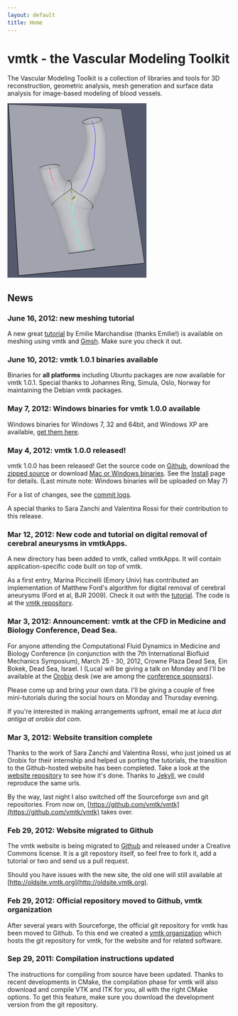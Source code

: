 ```yaml
---
layout: default
title: Home
---
```


vmtk - the Vascular Modeling Toolkit
====================================

The Vascular Modeling Toolkit is a collection of libraries and tools for 3D reconstruction, geometric analysis, mesh generation and surface data analysis for image-based modeling of blood vessels.

![](/media/Main/vmtk_geometry.png)

## News

### June 16, 2012: new meshing tutorial 

A new great [tutorial](/Tutorials/CenterlinesGmsh/) by Emilie Marchandise (thanks Emilie!) is available on meshing using vmtk and [Gmsh](http://www.geuz.org/gmsh/). Make sure you check it out.

### June 10, 2012: vmtk 1.0.1 binaries available

Binaries for **all platforms** including Ubuntu packages are now available for vmtk 1.0.1. Special thanks to Johannes Ring, Simula, Oslo, Norway for maintaining the Debian vmtk packages.

### May 7, 2012: Windows binaries for vmtk 1.0.0 available

Windows binaries for Windows 7, 32 and 64bit, and Windows XP are available, [get them here](http://sourceforge.net/projects/vmtk/files/vmtk/1.0/).

### May 4, 2012: vmtk 1.0.0 released! 

vmtk 1.0.0 has been released! Get the source code on [Github](https://github.com/vmtk/vmtk), download the [zipped source](https://github.com/vmtk/vmtk/tags) or download [Mac or Windows binaries](http://sourceforge.net/projects/vmtk/files/vmtk/1.0/). See the [Install](/Main/Installation/) page for details. (Last minute note: Windows binaries will be uploaded on May 7)

For a list of changes, see the [commit logs](https://github.com/vmtk/vmtk/compare/v0.9.0...v1.0.0).

A special thanks to Sara Zanchi and Valentina Rossi for their contribution to this release. 

### Mar 12, 2012: New code and tutorial on digital removal of cerebral aneurysms in vmtkApps. 

A new directory has been added to vmtk, called vmtkApps. It will contain application-specific code built on top of vmtk.

As a first entry, Marina Piccinelli (Emory Univ) has contributed an implementation of Matthew Ford's algorithm for digital removal of cerebral aneurysms (Ford et al, BJR 2009). Check it out with the [tutorial](/Tutorials/ParentVesselReconstruction/). The code is at the [vmtk repository](https://github.com/vmtk/vmtk).

### Mar 3, 2012: Announcement: vmtk at the CFD in Medicine and Biology Conference, Dead Sea. 

For anyone attending the Computational Fluid Dynamics in Medicine and Biology Conference (in conjunction with the 7th International Biofluid Mechanics Symposium), March 25 - 30, 2012, Crowne Plaza Dead Sea, Ein Bokek, Dead Sea, Israel. I (Luca) will be giving a talk on Monday and I'll be available at the [Orobix](http://www.orobix.com) desk (we are among the [conference sponsors](http://www.engconfintl.org/12adsponsors.html)).

Please come up and bring your own data. I'll be giving a couple of free mini-tutorials during the social hours on Monday and Thursday evening. 

If you're interested in making arrangements upfront, email me at *luca dot antiga at orobix dot com*.

### Mar 3, 2012: Website transition complete

Thanks to the work of Sara Zanchi and Valentina Rossi, who just joined us at Orobix for their internship and helped us porting the tutorials, the transition to the Github-hosted website has been completed. Take a look at the [website repository](https://github.com/vmtk/vmtk.github.com) to see how it's done. Thanks to [Jekyll](https://github.com/mojombo/jekyll), we could reproduce the same urls.

By the way, last night I also switched off the Sourceforge svn and git repositories. From now on, [https://github.com/vmtk/vmtk](https://github.com/vmtk/vmtk) takes over.

### Feb 29, 2012: Website migrated to Github

The vmtk website is being migrated to [Github](https://github.com/vmtk/vmtk.github.com) and released under a Creative Commons license. It is a git repostory itself, so feel free to fork it, add a tutorial or two and send us a pull request.

Should you have issues with the new site, the old one will still available at [http://oldsite.vmtk.org](http://oldsite.vmtk.org).

### Feb 29, 2012: Official repository moved to Github, vmtk organization

After several years with Sourceforge, the official git repository for vmtk has been moved to Github. To this end we created a [vmtk organization](https://github.com/vmtk) which hosts the git repository for vmtk, for the website and for related software.

### Sep 29, 2011: Compilation instructions updated

The instructions for compiling from source have been updated. Thanks to recent developments in CMake, the compilation phase for vmtk will also download and compile VTK and ITK for you, all with the right CMake options. To get this feature, make sure you download the development version from the git repository.

